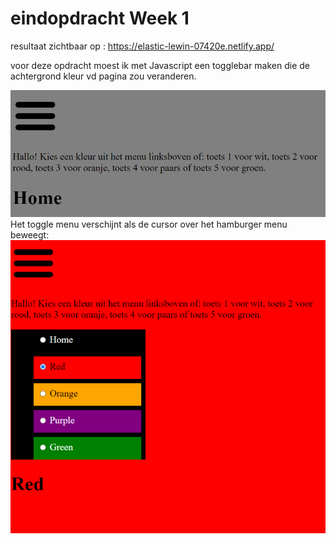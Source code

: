 # eindopdracht Week 1

resultaat zichtbaar op : https://elastic-lewin-07420e.netlify.app/

voor deze opdracht moest ik met Javascript een togglebar maken die de achtergrond kleur vd pagina zou veranderen. 

![Home Screenshot](https://github.com/wulfert93/eindopdrachtWeek1/blob/master/img/week1_homepage.PNG)
Het toggle menu verschijnt als de cursor over het hamburger menu beweegt: 
![Toggle Bar Functionality Screenshot](https://github.com/wulfert93/eindopdrachtWeek1/blob/master/img/week1_togglebar.PNG)
